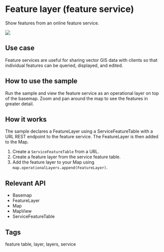 # Feature layer (feature service)

Show features from an online feature service.

![](screenshot.png)

## Use case

Feature services are useful for sharing vector GIS data with clients so that individual features can be queried, displayed, and edited.

## How to use the sample

Run the sample and view the feature service as an operational layer on top of the basemap. Zoom and pan around the map to see the features in greater detail.

## How it works

The sample declares a FeatureLayer using a ServiceFeatureTable with a URL REST endpoint to the feature service. The FeatureLayer is then added to the Map.
1. Create a `ServiceFeatureTable` from a URL.
2. Create a feature layer from the service feature table.
3. Add the feature layer to your Map using `map.operationalLayers.append(FeatureLayer)`.

## Relevant API

* Basemap
* FeatureLayer
* Map
* MapView
* ServiceFeatureTable

## Tags

feature table, layer, layers, service